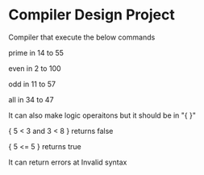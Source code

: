 # Compiler Design Project 

Compiler that execute the below commands

prime in 14 to 55

even in 2 to 100

odd in 11 to 57

all in 34 to 47

It can also make logic operaitons but it should be in "{ }"

{ 5 < 3 and 3 < 8 } returns false

{ 5 <= 5 } returns true 

It can return errors at Invalid syntax

